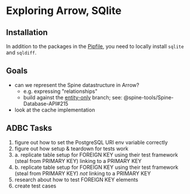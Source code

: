 # Exploring Arrow, SQlite

## Installation
In addition to the packages in the [Pipfile](./Pipfile), you need to locally install `sqlite` and `sqldiff`.

## Goals
- can we represent the Spine datastructure in Arrow?
  - e.g. expressing "relationships"
  - build against the [entity-only](https://github.com/spine-tools/Spine-Database-API/tree/issue_215_drop_object_and_relationship) branch; see: @spine-tools/Spine-Database-API#215
- look at the cache implementation 

## ADBC Tasks
1. figure out how to set the PostgreSQL URI env variable correctly
2. figure out how setup & teardown for tests work
3. a. replicate table setup for FOREIGN KEY using their test framework (steal from PRIMARY KEY) linking to a PRIMARY KEY
3. b. replicate table setup for FOREIGN KEY using their test framework (steal from PRIMARY KEY) _not_ linking to a PRIMARY KEY
5. research about how to test FOREIGN KEY elements
6. create test cases
